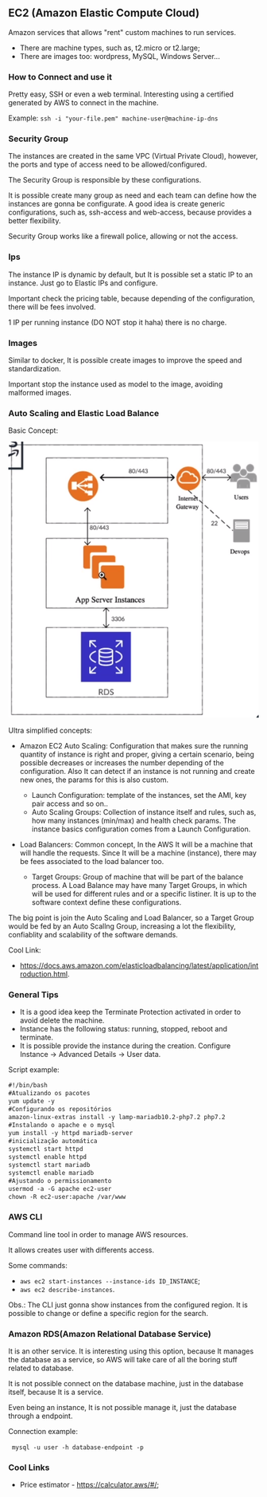 ## EC2 (Amazon Elastic Compute Cloud)

Amazon services that allows "rent" custom machines to run services.

- There are machine types, such as, t2.micro or t2.large;
- There are images too: wordpress, MySQL, Windows Server...

### How to Connect and use it

Pretty easy, SSH or even a web terminal. Interesting using a certified generated by AWS to connect in the machine.

Example: `ssh -i "your-file.pem" machine-user@machine-ip-dns`

### Security Group

The instances are created in the same VPC (Virtual Private Cloud), however, the ports and type of access need to be allowed/configured.

The Security Group is responsible by these configurations.

It is possible create many group as need and each team can define how the instances are gonna be configurate. A good idea is create generic configurations, such as, ssh-access and web-access, because provides a better flexibility.

Security Group works like a firewall police, allowing or not the access.

### Ips

The instance IP is dynamic by default, but It is possible set a static IP to an instance. Just go to Elastic IPs and configure.

Important check the pricing table, because depending of the configuration, there will be fees involved.

1 IP per running instance (DO NOT stop it haha) there is no charge.

### Images

Similar to docker, It is possible create images to improve the speed and standardization.

Important stop the instance used as model to the image, avoiding malformed images.

### Auto Scaling and Elastic Load Balance

Basic Concept:

![Example](https://github.com/antonioChristofoletti/course-alura-aws/blob/master/01_ec2_scalability_disponibility/images.md/concept_load_balance_auto_scalling.png)

Ultra simplified concepts:

- Amazon EC2 Auto Scaling: Configuration that makes sure the running quantity of instance is right and proper, giving a certain scenario, being possible decreases or increases the number depending of the configuration. Also It can detect if an instance is not running and create new ones, the params for this is also custom.
    - Launch Configuration: template of the instances, set the AMI, key pair access and so on..
    - Auto Scaling Groups: Collection of instance itself and rules, such as, how many instances (min/max) and health check params. The instance basics configuration comes from a Launch Configuration.

- Load Balancers: Common concept, In the AWS It will be a machine that will handle the requests. Since It will be a machine (instance), there may be fees associated to the load balancer too.
    - Target Groups: Group of machine that will be part of the balance process. A Load Balance may have many Target Groups, in which will be used for different rules and or a specific listiner. It is up to the software context define these configurations.

The big point is join the Auto Scaling and Load Balancer, so a Target Group would be fed by an Auto Scallng Group, increasing a lot the flexibility, confiablity and scalability of the software demands.

Cool Link:

- https://docs.aws.amazon.com/elasticloadbalancing/latest/application/introduction.html.

### General Tips

- It is a good idea keep the Terminate Protection activated in order to avoid delete the machine.
- Instance has the following status: running, stopped, reboot and terminate.
- It is possible provide the instance during the creation. Configure Instance -> Advanced Details -> User data.

Script example:

```
#!/bin/bash
#Atualizando os pacotes
yum update -y
#Configurando os repositórios
amazon-linux-extras install -y lamp-mariadb10.2-php7.2 php7.2
#Instalando o apache e o mysql
yum install -y httpd mariadb-server
#inicialização automática
systemctl start httpd
systemctl enable httpd
systemctl start mariadb
systemctl enable mariadb
#Ajustando o permissionamento
usermod -a -G apache ec2-user
chown -R ec2-user:apache /var/www
```

### AWS CLI

Command line tool in order to manage AWS resources.

It allows creates user with differents access.

Some commands:
 - `aws ec2 start-instances --instance-ids ID_INSTANCE`;
 - `aws ec2 describe-instances`.


 Obs.: The CLI just gonna show instances from the configured region. It is possible to change or define a specific region for the search.

### Amazon RDS(Amazon Relational Database Service)

It is an other service. It is interesting using this option, because It manages the database as a service, so AWS will take care of all the boring stuff related to database.

It is not possible connect on the database machine, just in the database itself, because It is a service.

Even being an instance, It is not possible manage it, just the database through a endpoint.

Connection example:

` mysql -u user -h database-endpoint -p`

### Cool Links

- Price estimator - https://calculator.aws/#/;
